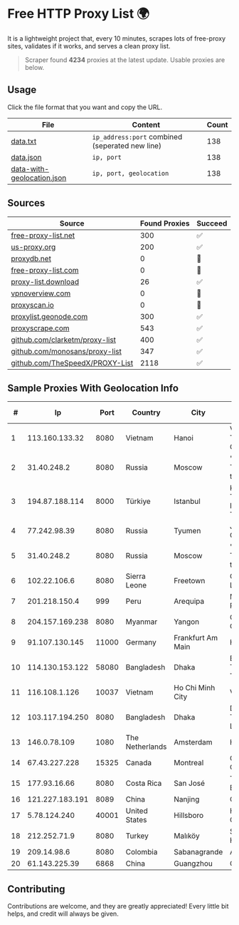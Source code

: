 
# Free HTTP Proxy List 🌍

It is a lightweight project that, every 10 minutes, scrapes lots of free-proxy sites, validates if it works, and serves a clean proxy list.


> Scraper found **4234** proxies at the latest update. Usable proxies are below.

## Usage

Click the file format that you want and copy the URL.


|File|Content|Count|
|----|-------|-----|
|[data.txt](https://raw.githubusercontent.com/themiralay/Proxy-List-World/master/data.txt)|`ip_address:port` combined (seperated new line)|138|
|[data.json](https://raw.githubusercontent.com/themiralay/Proxy-List-World/master/data.json)|`ip, port`|138|
|[data-with-geolocation.json](https://raw.githubusercontent.com/themiralay/Proxy-List-World/master/data-with-geolocation.json)|`ip, port, geolocation`|138|

## Sources

|Source|Found Proxies|Succeed|
|------|-------------|-------|
|[free-proxy-list.net](https://free-proxy-list.net)|300|✅|
|[us-proxy.org](https://www.us-proxy.org)|200|✅|
|[proxydb.net](http://proxydb.net)|0|🚫|
|[free-proxy-list.com](https://free-proxy-list.com/?page=&port=&type%5B%5D=http&type%5B%5D=https&up_time=0&search=Search)|0|🚫|
|[proxy-list.download](https://www.proxy-list.download/HTTP)|26|✅|
|[vpnoverview.com](https://vpnoverview.com/privacy/anonymous-browsing/free-proxy-servers)|0|🚫|
|[proxyscan.io](https://www.proxyscan.io)|0|🚫|
|[proxylist.geonode.com](https://proxylist.geonode.com/api/proxy-list?limit=300&page=1&sort_by=lastChecked&sort_type=desc&protocols=http,https)|300|✅|
|[proxyscrape.com](https://api.proxyscrape.com/v2/?request=displayproxies&protocol=http&timeout=10000&country=all&ssl=all&anonymity=all)|543|✅|
|[github.com/clarketm/proxy-list](https://raw.githubusercontent.com/clarketm/proxy-list/master/proxy-list-raw.txt)|400|✅|
|[github.com/monosans/proxy-list](https://raw.githubusercontent.com/monosans/proxy-list/main/proxies/http.txt)|347|✅|
|[github.com/TheSpeedX/PROXY-List](https://raw.githubusercontent.com/TheSpeedX/PROXY-List/master/http.txt)|2118|✅|


## Sample Proxies With Geolocation Info

|#|Ip|Port|Country|City|Internet Service Provider|
|-|--|----|-------|----|-------------------------|
|1|113.160.133.32|8080|Vietnam|Hanoi|VietNam Post and Telecom Corporation|
|2|31.40.248.2|8080|Russia|Moscow|"Cloud Technologies" LLC trading as Cloud.ru|
|3|194.87.188.114|8000|Türkiye|Istanbul|Kadir Huseyin Tezcan Nosspeed Internet Teknolojileri|
|4|77.242.98.39|8080|Russia|Tyumen|JSC "Russian Company" LIR|
|5|31.40.248.2|8080|Russia|Moscow|"Cloud Technologies" LLC trading as Cloud.ru|
|6|102.22.106.6|8080|Sierra Leone|Freetown|Cajutel (SL) Sarl Limited|
|7|201.218.150.4|999|Peru|Arequipa|M & B Soluciones Peru S.A.C.|
|8|204.157.169.238|8080|Myanmar|Yangon|Global Technology Co., Ltd|
|9|91.107.130.145|11000|Germany|Frankfurt Am Main|Hetzner Online AG|
|10|114.130.153.122|58080|Bangladesh|Dhaka|Bangladesh Telegraph & Telephone Board|
|11|116.108.1.126|10037|Vietnam|Ho Chi Minh City|Viettel Corporation|
|12|103.117.194.250|8080|Bangladesh|Dhaka|DigiCon Telecommunication Ltd|
|13|146.0.78.109|1080|The Netherlands|Amsterdam|Hostkey B V|
|14|67.43.227.228|15325|Canada|Montreal|GloboTech Communications|
|15|177.93.16.66|8080|Costa Rica|San José|Telecable Economico S.A|
|16|121.227.183.191|8089|China|Nanjing|China Telecom|
|17|5.78.124.240|40001|United States|Hillsboro|Hetzner Online GmbH|
|18|212.252.71.9|8080|Turkey|Malıköy|Superonline Iletisim Hizmetleri A.S.|
|19|209.14.98.6|8080|Colombia|Sabanagrande|AGIS|
|20|61.143.225.39|6868|China|Guangzhou|Chinanet|



## Contributing

Contributions are welcome, and they are greatly appreciated! Every
little bit helps, and credit will always be given.

